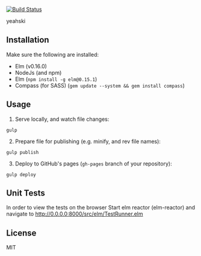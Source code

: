 [![Build Status](https://travis-ci.org/jverrone3/discoverbean.svg?branch=master)](https://travis-ci.org/jverrone3/discoverbean)

yeahski

## Installation

Make sure the following are installed:

* Elm (v0.16.0)
* NodeJs (and npm)
* Elm (`npm install -g elm@0.15.1`)
* Compass (for SASS) (`gem update --system && gem install compass`)

## Usage

1. Serve locally, and watch file changes:

`gulp`

2. Prepare file for publishing (e.g. minify, and rev file names):

`gulp publish`

3. Deploy to GitHub's pages (`gh-pages` branch of your repository):

`gulp deploy`

## Unit Tests

In order to view the tests on the browser Start elm reactor (elm-reactor) and navigate to http://0.0.0.0:8000/src/elm/TestRunner.elm

## License

MIT
